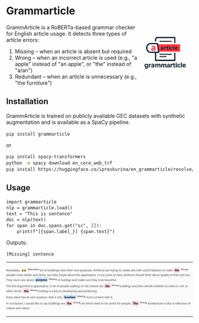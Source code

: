# Grammarticle

<img src="https://raw.githubusercontent.com/upunaprosk/grammarticle/master/logo.png" alt="GrammArticle Logo" width="150" align="right" />

GrammArticle is a RoBERTa-based grammar checker for English article usage. It detects three types of article errors:

1) Missing – when an article is absent but required
2) Wrong – when an incorrect article is used (e.g., "a apple" instead of "an apple", or "the" instead of "a/an")
3) Redundant – when an article is unnecessary (e.g., "the furniture")



## Installation

GrammArticle is trained on publicly available GEC datasets with synthetic augmentation and is available as a SpaCy pipeline.

`pip install grammarticle`

or

```bash
pip install spacy-transformers
python -m spacy download en_core_web_trf
pip install https://huggingface.co/iproskurina/en_grammarticle/resolve/main/en_grammarticle-1-py3-none-any.whl

```

## Usage

```
import grammarticle
nlp = grammarticle.load()
text = "This is sentence"
doc = nlp(text)
for span in doc.spans.get("sc", []): 
    print(f"[{span.label_}] {span.text}")
```

Outputs:
```
[Missing] sentence
```
___


![Example Output](https://raw.githubusercontent.com/upunaprosk/grammarticle/master/example.png)

___
